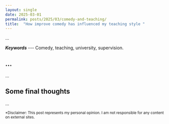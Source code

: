```yaml
---
layout: single
date: 2025-03-01
permalink: posts/2025/03/comedy-and-teaching/
title:  "How improve comedy has influenced my teaching style "
---
```


...

***Keywords*** --- Comedy, teaching, university, supervision.

## ...

...

## Some final thoughts

...

<sub>*Disclaimer: This post represents my personal opinion. I am not responsible for any content on external sites.</sub> 